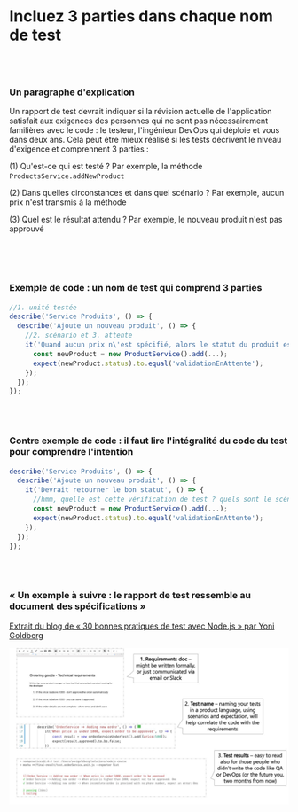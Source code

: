 # Incluez 3 parties dans chaque nom de test

<br/><br/>

### Un paragraphe d'explication

Un rapport de test devrait indiquer si la révision actuelle de l'application satisfait aux exigences des personnes qui ne sont pas nécessairement familières avec le code : le testeur, l'ingénieur DevOps qui déploie et vous dans deux ans. Cela peut être mieux réalisé si les tests décrivent le niveau d'exigence et comprennent 3 parties :

(1) Qu'est-ce qui est testé ? Par exemple, la méthode `ProductsService.addNewProduct`

(2) Dans quelles circonstances et dans quel scénario ? Par exemple, aucun prix n'est transmis à la méthode

(3) Quel est le résultat attendu ? Par exemple, le nouveau produit n'est pas approuvé<br/><br/>

<br/><br/>

### Exemple de code : un nom de test qui comprend 3 parties
```javascript
//1. unité testée
describe('Service Produits', () => {
  describe('Ajoute un nouveau produit', () => {
    //2. scénario et 3. attente
    it('Quand aucun prix n\'est spécifié, alors le statut du produit est en attente d\'approbation', () => {
      const newProduct = new ProductService().add(...);
      expect(newProduct.status).to.equal('validationEnAttente');
    });
  });
});
```

<br/><br/>

### Contre exemple de code : il faut lire l'intégralité du code du test pour comprendre l'intention
```javascript
describe('Service Produits', () => {
  describe('Ajoute un nouveau produit', () => {
    it('Devrait retourner le bon statut', () => {
      //hmm, quelle est cette vérification de test ? quels sont le scénario et les attentes ?
      const newProduct = new ProductService().add(...);
      expect(newProduct.status).to.equal('validationEnAttente');
    });
  });
});
```

<br/><br/>

###  « Un exemple à suivre : le rapport de test ressemble au document des spécifications »

 [Extrait du blog de « 30 bonnes pratiques de test avec Node.js » par Yoni Goldberg](https://medium.com/@me_37286/yoni-goldberg-javascript-nodejs-testing-best-practices-2b98924c9347)

 ![Un exemple de rapport de test](../../assets/images/test-report-like-requirements.jpeg "Un exemple de rapport de test")

<br/><br/>
